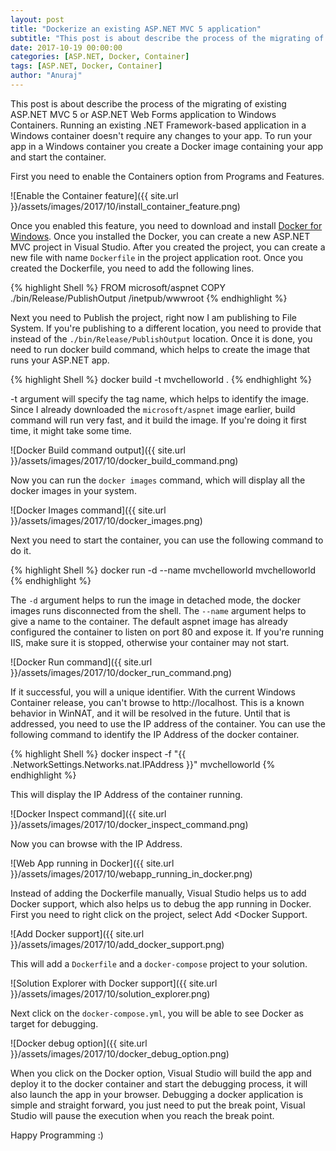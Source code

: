 ```yaml
---
layout: post
title: "Dockerize an existing ASP.NET MVC 5 application"
subtitle: "This post is about describe the process of the migrating of existing ASP.NET MVC 5 or ASP.NET Web Forms application to Windows Containers. Running an existing .NET Framework-based application in a Windows container doesn't require any changes to your app. To run your app in a Windows container you create a Docker image containing your app and start the container."
date: 2017-10-19 00:00:00
categories: [ASP.NET, Docker, Container]
tags: [ASP.NET, Docker, Container]
author: "Anuraj"
---
```

This post is about describe the process of the migrating of existing ASP.NET MVC 5 or ASP.NET Web Forms application to Windows Containers. Running an existing .NET Framework-based application in a Windows container doesn't require any changes to your app. To run your app in a Windows container you create a Docker image containing your app and start the container.

First you need to enable the Containers option from Programs and Features.

![Enable the Container feature]({{ site.url }}/assets/images/2017/10/install_container_feature.png)

Once you enabled this feature, you need to download and install [Docker for Windows](https://www.docker.com/docker-windows). Once you installed the Docker, you can create a new ASP.NET MVC project in Visual Studio. After you created the project, you can create a new file with name `Dockerfile` in the project application root. Once you created the Dockerfile, you need to add the following lines. 

{% highlight Shell %}
FROM microsoft/aspnet
COPY ./bin/Release/PublishOutput /inetpub/wwwroot
{% endhighlight %}

Next you need to Publish the project, right now I am publishing to File System. If you're publishing to a different location, you need to provide that instead of the `./bin/Release/PublishOutput` location. Once it is done, you need to run docker build command, which helps to create the image that runs your ASP.NET app.

{% highlight Shell %}
docker build -t mvchelloworld .
{% endhighlight %}

-t argument will specify the tag name, which helps to identify the image. Since I already downloaded the `microsoft/aspnet` image earlier, build command will run very fast, and it build the image. If you're doing it first time, it might take some time.

![Docker Build command output]({{ site.url }}/assets/images/2017/10/docker_build_command.png)

Now you can run the `docker images` command, which will display all the docker images in your system.

![Docker Images command]({{ site.url }}/assets/images/2017/10/docker_images.png)

Next you need to start the container, you can use the following command to do it.

{% highlight Shell %}
docker run -d --name mvchelloworld mvchelloworld
{% endhighlight %}

The `-d` argument helps to run the image in detached mode, the docker images runs disconnected from the shell. The `--name` argument helps to give a name to the container. The default aspnet image has already configured the container to listen on port 80 and expose it. If you're running IIS, make sure it is stopped, otherwise your container may not start.

![Docker Run command]({{ site.url }}/assets/images/2017/10/docker_run_command.png)

If it successful, you will a unique identifier. With the current Windows Container release, you can't browse to http://localhost. This is a known behavior in WinNAT, and it will be resolved in the future. Until that is addressed, you need to use the IP address of the container. You can use the following command to identify the IP Address of the docker container.

{% highlight Shell %}
docker inspect -f "{{ .NetworkSettings.Networks.nat.IPAddress }}" mvchelloworld
{% endhighlight %}

This will display the IP Address of the container running.

![Docker Inspect command]({{ site.url }}/assets/images/2017/10/docker_inspect_command.png)

Now you can browse with the IP Address.

![Web App running in Docker]({{ site.url }}/assets/images/2017/10/webapp_running_in_docker.png)

Instead of adding the Dockerfile manually, Visual Studio helps us to add Docker support, which also helps us to debug the app running in Docker. First you need to right click on the project, select Add &lt;Docker Support.

![Add Docker support]({{ site.url }}/assets/images/2017/10/add_docker_support.png)

This will add a `Dockerfile` and a `docker-compose` project to your solution.

![Solution Explorer with Docker support]({{ site.url }}/assets/images/2017/10/solution_explorer.png)

Next click on the `docker-compose.yml`, you will be able to see Docker as target for debugging. 

![Docker debug option]({{ site.url }}/assets/images/2017/10/docker_debug_option.png)

When you click on the Docker option, Visual Studio will build the app and deploy it to the docker container and start the debugging process, it will also launch the app in your browser. Debugging a docker application is simple and straight forward, you just need to put the break point, Visual Studio will pause the execution when you reach the break point.

Happy Programming :)